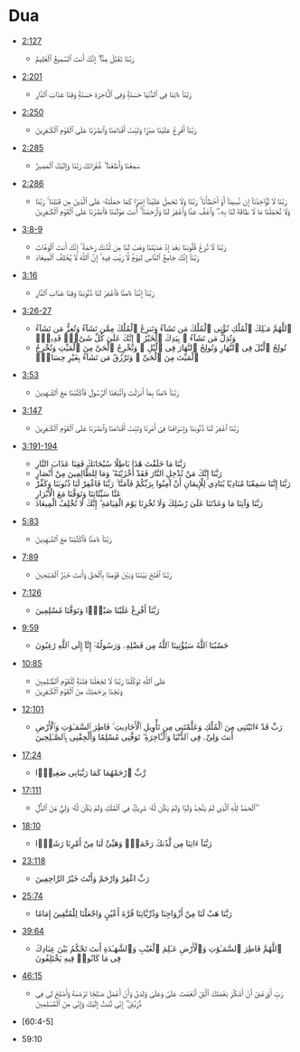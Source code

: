 # Dua   
- [2:127](https://quran.com/2:127)
    - رَبَّنَا تَقَبَّلْ مِنَّآ ۖ إِنَّكَ أَنتَ ٱلسَّمِيعُ ٱلْعَلِيمُ
- [2:201](https://quran.com/2:201)
    - رَبَّنَآ ءَاتِنَا فِى ٱلدُّنْيَا حَسَنَةًۭ وَفِى ٱلْـَٔاخِرَةِ حَسَنَةًۭ وَقِنَا عَذَابَ ٱلنَّارِ
- [2:250](https://quran.com/2:250)
    - رَبَّنَآ أَفْرِغْ عَلَيْنَا صَبْرًۭا وَثَبِّتْ أَقْدَامَنَا وَٱنصُرْنَا عَلَى ٱلْقَوْمِ ٱلْكَـٰفِرِينَ
- [2:285](https://quran.com/2:285)
    - سَمِعْنَا وَأَطَعْنَا ۖ غُفْرَانَكَ رَبَّنَا وَإِلَيْكَ ٱلْمَصِيرُ
- [2:286](https://quran.com/2:286)
    - رَبَّنَا لَا تُؤَاخِذْنَآ إِن نَّسِينَآ أَوْ أَخْطَأْنَا ۚ رَبَّنَا وَلَا تَحْمِلْ عَلَيْنَآ إِصْرًۭا كَمَا حَمَلْتَهُۥ عَلَى ٱلَّذِينَ مِن قَبْلِنَا ۚ رَبَّنَا وَلَا تُحَمِّلْنَا مَا لَا طَاقَةَ لَنَا بِهِۦ ۖ وَٱعْفُ عَنَّا وَٱغْفِرْ لَنَا وَٱرْحَمْنَآ ۚ أَنتَ مَوْلَىٰنَا فَٱنصُرْنَا عَلَى ٱلْقَوْمِ ٱلْكَـٰفِرِينَ
- [3:8-9](https://quran.com/3:8-9)
    - رَبَّنَا لَا تُزِغْ قُلُوبَنَا بَعْدَ إِذْ هَدَيْتَنَا وَهَبْ لَنَا مِن لَّدُنكَ رَحْمَةً ۚ إِنَّكَ أَنتَ ٱلْوَهَّابُ
    - رَبَّنَآ إِنَّكَ جَامِعُ ٱلنَّاسِ لِيَوْمٍۢ لَّا رَيْبَ فِيهِ ۚ إِنَّ ٱللَّهَ لَا يُخْلِفُ ٱلْمِيعَادَ
- [3:16](https://quran.com/3:16)
    - رَبَّنَآ إِنَّنَآ ءَامَنَّا فَٱغْفِرْ لَنَا ذُنُوبَنَا وَقِنَا عَذَابَ ٱلنَّارِ
- [3:26-27](https://quran.com/3:26-27)
    - ٱللَّهُمَّ مَـٰلِكَ ٱلْمُلْكِ تُؤْتِى ٱلْمُلْكَ مَن تَشَآءُ وَتَنزِعُ ٱلْمُلْكَ مِمَّن تَشَآءُ وَتُعِزُّ مَن تَشَآءُ وَتُذِلُّ مَن تَشَآءُ ۖ بِيَدِكَ ٱلْخَيْرُ ۖ إِنَّكَ عَلَىٰ كُلِّ شَىْءٍۢ قَدِيرٌۭ
    - تُولِجُ ٱلَّيْلَ فِى ٱلنَّهَارِ وَتُولِجُ ٱلنَّهَارَ فِى ٱلَّيْلِ ۖ وَتُخْرِجُ ٱلْحَىَّ مِنَ ٱلْمَيِّتِ وَتُخْرِجُ ٱلْمَيِّتَ مِنَ ٱلْحَىِّ ۖ وَتَرْزُقُ مَن تَشَآءُ بِغَيْرِ حِسَابٍۢ
- [3:53](https://quran.com/3/53)
    - رَبَّنَآ ءَامَنَّا بِمَآ أَنزَلْتَ وَٱتَّبَعْنَا ٱلرَّسُولَ فَٱكْتُبْنَا مَعَ ٱلشَّـٰهِدِينَ
- [3:147](https://quran.com/3/147)
    - رَبَّنَا ٱغْفِرْ لَنَا ذُنُوبَنَا وَإِسْرَافَنَا فِىٓ أَمْرِنَا وَثَبِّتْ أَقْدَامَنَا وَٱنصُرْنَا عَلَى ٱلْقَوْمِ ٱلْكَـٰفِرِينَ
- [3:191-194](https://quran.com/3/191-194)
    - رَبَّنَا مَا خَلَقْتَ هَٰذَا بَاطِلًا سُبْحَانَكَ فَقِنَا عَذَابَ النَّارِ
    - رَبَّنَا إِنَّكَ مَنْ تُدْخِلِ النَّارَ فَقَدْ أَخْزَيْتَهُ ۖ وَمَا لِلظَّالِمِينَ مِنْ أَنْصَارٍ
    - رَبَّنَا إِنَّنَا سَمِعْنَا مُنَادِيًا يُنَادِي لِلْإِيمَانِ أَنْ آمِنُوا بِرَبِّكُمْ فَآمَنَّا ۚ رَبَّنَا فَاغْفِرْ لَنَا ذُنُوبَنَا وَكَفِّرْ عَنَّا سَيِّئَاتِنَا وَتَوَفَّنَا مَعَ الْأَبْرَارِ
    - رَبَّنَا وَآتِنَا مَا وَعَدْتَنَا عَلَىٰ رُسُلِكَ وَلَا تُخْزِنَا يَوْمَ الْقِيَامَةِ ۗ إِنَّكَ لَا تُخْلِفُ الْمِيعَادَ
- [5:83](https://quran.com/5:83)
    - رَبَّنَآ ءَامَنَّا فَٱكْتُبْنَا مَعَ ٱلشَّـٰهِدِينَ
- [7:89](https://quran.com/7:89)
    - رَبَّنَا ٱفْتَحْ بَيْنَنَا وَبَيْنَ قَوْمِنَا بِٱلْحَقِّ وَأَنتَ خَيْرُ ٱلْفَـٰتِحِينَ
- [7:126](https://quran.com/7:126)
    - رَبَّنَآ أَفْرِغْ عَلَيْنَا صَبْرًۭا وَتَوَفَّنَا مُسْلِمِينَ
- [9:59](https://quran.com/9:59)
    - حَسْبُنَا ٱللَّهُ سَيُؤْتِينَا ٱللَّهُ مِن فَضْلِهِۦ وَرَسُولُهُۥٓ إِنَّآ إِلَى ٱللَّهِ رَٰغِبُونَ
- [10:85](https://quran.com/10:85)
    - عَلَى ٱللَّهِ تَوَكَّلْنَا رَبَّنَا لَا تَجْعَلْنَا فِتْنَةًۭ لِّلْقَوْمِ ٱلظَّـٰلِمِينَ
    - وَنَجِّنَا بِرَحْمَتِكَ مِنَ ٱلْقَوْمِ ٱلْكَـٰفِرِينَ
- [12:101](https://quran.com/12:101)
    - رَبِّ قَدْ ءَاتَيْتَنِى مِنَ ٱلْمُلْكِ وَعَلَّمْتَنِى مِن تَأْوِيلِ ٱلْأَحَادِيثِ ۚ فَاطِرَ ٱلسَّمَـٰوَٰتِ وَٱلْأَرْضِ أَنتَ وَلِىِّۦ فِى ٱلدُّنْيَا وَٱلْـَٔاخِرَةِ ۖ تَوَفَّنِى مُسْلِمًا وَأَلْحِقْنِى بِٱلصَّـٰلِحِينَ
- [17:24](https://quran.com/17:24)
    - رَّبِّ ٱرْحَمْهُمَا كَمَا رَبَّيَانِى صَغِيرًۭا
- [17:111](https://quran.com/17:111)
    - ٱلْحَمْدُ لِلَّهِ ٱلَّذِى لَمْ يَتَّخِذْ وَلَدًۭا وَلَمْ يَكُن لَّهُۥ شَرِيكٌۭ فِى ٱلْمُلْكِ وَلَمْ يَكُن لَّهُۥ وَلِىٌّۭ مِّنَ ٱلذُّلِّ ۖ
- [18:10](https://quran.com/18:10)
    - رَبَّنَآ ءَاتِنَا مِن لَّدُنكَ رَحْمَةًۭ وَهَيِّئْ لَنَا مِنْ أَمْرِنَا رَشَدًۭا
- [23:118](https://quran.com/23/118)
    - رَبِّ اغْفِرْ وَارْحَمْ وَأَنْتَ خَيْرُ الرَّاحِمِينَ
- [25:74](https://quran.com/25/74)
    - رَبَّنَا هَبْ لَنَا مِنْ أَزْوَاجِنَا وَذُرِّيَّاتِنَا قُرَّةَ أَعْيُنٍ وَاجْعَلْنَا لِلْمُتَّقِينَ إِمَامًا
- [39:64](https://quran.com/39:64)
    - ٱللَّهُمَّ فَاطِرَ ٱلسَّمَـٰوَٰتِ وَٱلْأَرْضِ عَـٰلِمَ ٱلْغَيْبِ وَٱلشَّهَـٰدَةِ أَنتَ تَحْكُمُ بَيْنَ عِبَادِكَ فِى مَا كَانُوا۟ فِيهِ يَخْتَلِفُونَ

- [46:15](https://quran.com/46:15)
    - رَبِّ أَوْزِعْنِىٓ أَنْ أَشْكُرَ نِعْمَتَكَ ٱلَّتِىٓ أَنْعَمْتَ عَلَىَّ وَعَلَىٰ وَٰلِدَىَّ وَأَنْ أَعْمَلَ صَـٰلِحًۭا تَرْضَىٰهُ وَأَصْلِحْ لِى فِى ذُرِّيَّتِىٓ ۖ إِنِّى تُبْتُ إِلَيْكَ وَإِنِّى مِنَ ٱلْمُسْلِمِينَ
- [60:4-5]
- 59:10

